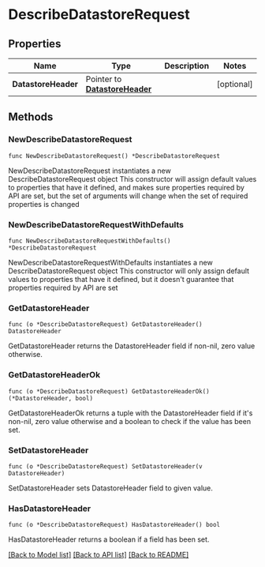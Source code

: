 # DescribeDatastoreRequest

## Properties

Name | Type | Description | Notes
------------ | ------------- | ------------- | -------------
**DatastoreHeader** | Pointer to [**DatastoreHeader**](DatastoreHeader.md) |  | [optional] 

## Methods

### NewDescribeDatastoreRequest

`func NewDescribeDatastoreRequest() *DescribeDatastoreRequest`

NewDescribeDatastoreRequest instantiates a new DescribeDatastoreRequest object
This constructor will assign default values to properties that have it defined,
and makes sure properties required by API are set, but the set of arguments
will change when the set of required properties is changed

### NewDescribeDatastoreRequestWithDefaults

`func NewDescribeDatastoreRequestWithDefaults() *DescribeDatastoreRequest`

NewDescribeDatastoreRequestWithDefaults instantiates a new DescribeDatastoreRequest object
This constructor will only assign default values to properties that have it defined,
but it doesn't guarantee that properties required by API are set

### GetDatastoreHeader

`func (o *DescribeDatastoreRequest) GetDatastoreHeader() DatastoreHeader`

GetDatastoreHeader returns the DatastoreHeader field if non-nil, zero value otherwise.

### GetDatastoreHeaderOk

`func (o *DescribeDatastoreRequest) GetDatastoreHeaderOk() (*DatastoreHeader, bool)`

GetDatastoreHeaderOk returns a tuple with the DatastoreHeader field if it's non-nil, zero value otherwise
and a boolean to check if the value has been set.

### SetDatastoreHeader

`func (o *DescribeDatastoreRequest) SetDatastoreHeader(v DatastoreHeader)`

SetDatastoreHeader sets DatastoreHeader field to given value.

### HasDatastoreHeader

`func (o *DescribeDatastoreRequest) HasDatastoreHeader() bool`

HasDatastoreHeader returns a boolean if a field has been set.


[[Back to Model list]](../README.md#documentation-for-models) [[Back to API list]](../README.md#documentation-for-api-endpoints) [[Back to README]](../README.md)


